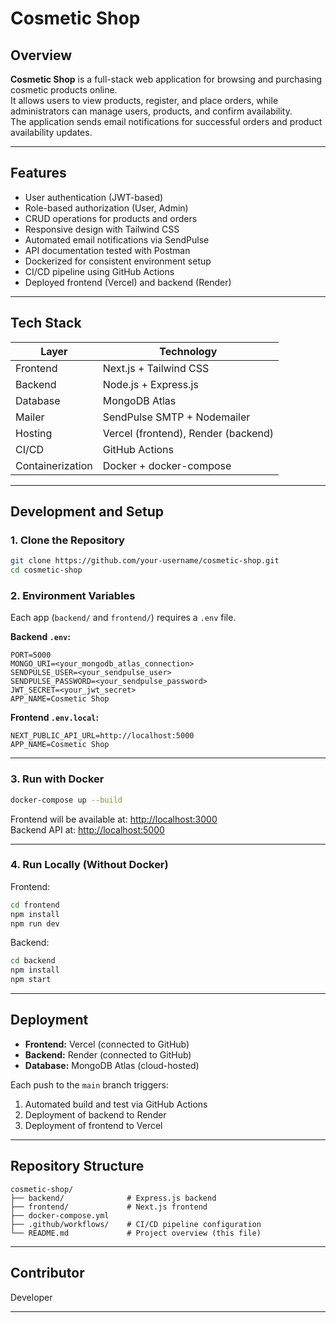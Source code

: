 # Cosmetic Shop

## Overview
**Cosmetic Shop** is a full-stack web application for browsing and purchasing cosmetic products online.  
It allows users to view products, register, and place orders, while administrators can manage users, products, and confirm availability.  
The application sends email notifications for successful orders and product availability updates.

---

## Features
- User authentication (JWT-based)
- Role-based authorization (User, Admin)
- CRUD operations for products and orders
- Responsive design with Tailwind CSS
- Automated email notifications via SendPulse
- API documentation tested with Postman
- Dockerized for consistent environment setup
- CI/CD pipeline using GitHub Actions
- Deployed frontend (Vercel) and backend (Render)

---

## Tech Stack
| Layer | Technology |
|--------|-------------|
| Frontend | Next.js + Tailwind CSS |
| Backend | Node.js + Express.js |
| Database | MongoDB Atlas |
| Mailer | SendPulse SMTP + Nodemailer |
| Hosting | Vercel (frontend), Render (backend) |
| CI/CD | GitHub Actions |
| Containerization | Docker + docker-compose |

---

## Development and Setup

### 1. Clone the Repository
```bash
git clone https://github.com/your-username/cosmetic-shop.git
cd cosmetic-shop
```

### 2. Environment Variables
Each app (`backend/` and `frontend/`) requires a `.env` file.

**Backend `.env`:**
```
PORT=5000
MONGO_URI=<your_mongodb_atlas_connection>
SENDPULSE_USER=<your_sendpulse_user>
SENDPULSE_PASSWORD=<your_sendpulse_password>
JWT_SECRET=<your_jwt_secret>
APP_NAME=Cosmetic Shop
```

**Frontend `.env.local`:**
```
NEXT_PUBLIC_API_URL=http://localhost:5000
APP_NAME=Cosmetic Shop
```

---

### 3. Run with Docker
```bash
docker-compose up --build
```
Frontend will be available at: [http://localhost:3000](http://localhost:3000)  
Backend API at: [http://localhost:5000](http://localhost:5000)

---

### 4. Run Locally (Without Docker)
Frontend:
```bash
cd frontend
npm install
npm run dev
```

Backend:
```bash
cd backend
npm install
npm start
```

---

## Deployment
- **Frontend:** Vercel (connected to GitHub)
- **Backend:** Render (connected to GitHub)
- **Database:** MongoDB Atlas (cloud-hosted)

Each push to the `main` branch triggers:
1. Automated build and test via GitHub Actions  
2. Deployment of backend to Render  
3. Deployment of frontend to Vercel  

---

## Repository Structure
```
cosmetic-shop/
├── backend/              # Express.js backend
├── frontend/             # Next.js frontend
├── docker-compose.yml
├── .github/workflows/    # CI/CD pipeline configuration
└── README.md             # Project overview (this file)
```

---

## Contributor
Developer

---
